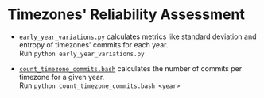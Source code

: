 # Timezones' Reliability Assessment

* [`early_year_variations.py`](`early_year_variations.py`) calculates metrics like standard deviation and entropy of timezones' commits for each year.   
  Run `python early_year_variations.py`

* [`count_timezone_commits.bash`](count_timezone_commits.bash) calculates the number of commits per timezone for a given year.   
    Run `python count_timezone_commits.bash <year>`
